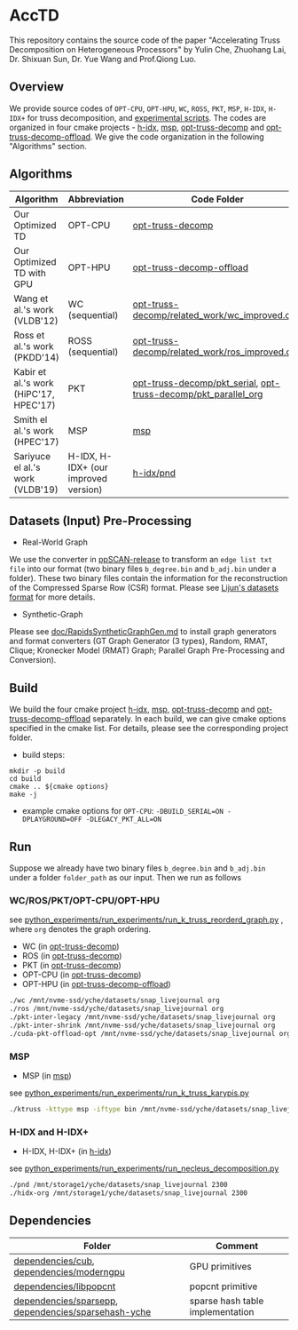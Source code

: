 # AccTD

This repository contains the source code of the paper "Accelerating Truss Decomposition on Heterogeneous Processors" by 
Yulin Che, Zhuohang Lai, Dr. Shixuan Sun, Dr. Yue Wang and Prof.Qiong Luo. 

## Overview

We provide source codes of `OPT-CPU`, `OPT-HPU`, `WC`, `ROSS`, `PKT`, `MSP`, `H-IDX`, `H-IDX+` for truss decomposition, 
and [experimental scripts](python_experiments). 
The codes are organized in four cmake projects - 
[h-idx](h-idx), [msp](msp), [opt-truss-decomp](opt-truss-decomp) and [opt-truss-decomp-offload](opt-truss-decomp-offload). 
We give the code organization in the following "Algorithms" section. 

## Algorithms

Algorithm | Abbreviation | Code Folder |
--- | --- | --- 
Our Optimized TD | OPT-CPU | [opt-truss-decomp](opt-truss-decomp)
Our Optimized TD with GPU | OPT-HPU | [opt-truss-decomp-offload](opt-truss-decomp-offload)
Wang et al.'s work (VLDB'12) | WC (sequential) | [opt-truss-decomp/related_work/wc_improved.cpp](opt-truss-decomp/related_work/wc_improved.cpp) 
Ross et al.'s work (PKDD'14) | ROSS (sequential) | [opt-truss-decomp/related_work/ros_improved.cpp](opt-truss-decomp/related_work/ros_improved.cpp)
Kabir et al.'s work (HiPC'17, HPEC'17) | PKT | [opt-truss-decomp/pkt_serial](opt-truss-decomp/pkt_serial), [opt-truss-decomp/pkt_parallel_org](opt-truss-decomp/pkt_parallel_org)
Smith el al.'s work (HPEC'17) | MSP | [msp](msp)
Sariyuce el al.'s work (VLDB'19) | H-IDX, H-IDX+ (our improved version) | [h-idx/pnd](h-idx/pnd)

## Datasets (Input) Pre-Processing 

* Real-World Graph 

We use the converter in [ppSCAN-release](https://github.com/RapidsAtHKUST/ppSCAN/tree/master/ppSCAN-release) 
to transform an `edge list txt file` into our format (two binary files `b_degree.bin` and `b_adj.bin` under a folder). 
These two binary files contain the information for the reconstruction of the Compressed Sparse Row (CSR) format.
Please see [Lijun's datasets format](https://github.com/LijunChang/Cohesive_subgraph_book/tree/master/datasets) for more details.

* Synthetic-Graph 

Please see [doc/RapidsSyntheticGraphGen.md](doc/RapidsSyntheticGraphGen.md) to install graph generators and 
format converters (GT Graph Generator (3 types), Random, RMAT, Clique; Kronecker Model (RMAT) Graph; Parallel Graph Pre-Processing and Conversion). 

## Build

We build the four cmake project [h-idx](h-idx), [msp](msp), [opt-truss-decomp](opt-truss-decomp) 
and [opt-truss-decomp-offload](opt-truss-decomp-offload) separately. 
In each build, 
we can give cmake options specified in the cmake list. For details, please see the corresponding project folder.

* build steps:

```
mkdir -p build
cd build
cmake .. ${cmake options}
make -j
```

* example cmake options for `OPT-CPU`: `-DBUILD_SERIAL=ON -DPLAYGROUND=OFF -DLEGACY_PKT_ALL=ON`

## Run

Suppose we already have two binary files `b_degree.bin` and `b_adj.bin` under a folder `folder_path` as our input. 
Then we run as follows

### WC/ROS/PKT/OPT-CPU/OPT-HPU

see [python_experiments/run_experiments/run_k_truss_reorderd_graph.py](python_experiments/run_experiments/run_k_truss_reorderd_graph.py)
, where `org` denotes the graph ordering. 

* WC (in [opt-truss-decomp](opt-truss-decomp))
* ROS (in [opt-truss-decomp](opt-truss-decomp))
* PKT (in [opt-truss-decomp](opt-truss-decomp))
* OPT-CPU (in [opt-truss-decomp](opt-truss-decomp))
* OPT-HPU (in [opt-truss-decomp-offload](opt-truss-decomp-offload))

```zsh
./wc /mnt/nvme-ssd/yche/datasets/snap_livejournal org
./ros /mnt/nvme-ssd/yche/datasets/snap_livejournal org
./pkt-inter-legacy /mnt/nvme-ssd/yche/datasets/snap_livejournal org
./pkt-inter-shrink /mnt/nvme-ssd/yche/datasets/snap_livejournal org
./cuda-pkt-offload-opt /mnt/nvme-ssd/yche/datasets/snap_livejournal org
```

### MSP

* MSP (in [msp](msp))

see [python_experiments/run_experiments/run_k_truss_karypis.py](python_experiments/run_experiments/run_k_truss_karypis.py)

```zsh
./ktruss -kttype msp -iftype bin /mnt/nvme-ssd/yche/datasets/snap_livejournal
```

### H-IDX and H-IDX+

* H-IDX, H-IDX+ (in [h-idx](h-idx))

see [python_experiments/run_experiments/run_necleus_decomposition.py](python_experiments/run_experiments/run_necleus_decomposition.py)

```zsh
./pnd /mnt/storage1/yche/datasets/snap_livejournal 2300
./hidx-org /mnt/storage1/yche/datasets/snap_livejournal 2300
```

## Dependencies

Folder | Comment
--- | ---
[dependencies/cub](dependencies/cub), [dependencies/moderngpu](dependencies/moderngpu) | GPU primitives
[dependencies/libpopcnt](dependencies/libpopcnt) | popcnt primitive
[dependencies/sparsepp](dependencies/sparsepp), [dependencies/sparsehash-yche](dependencies/sparsehash-yche) | sparse hash table implementation